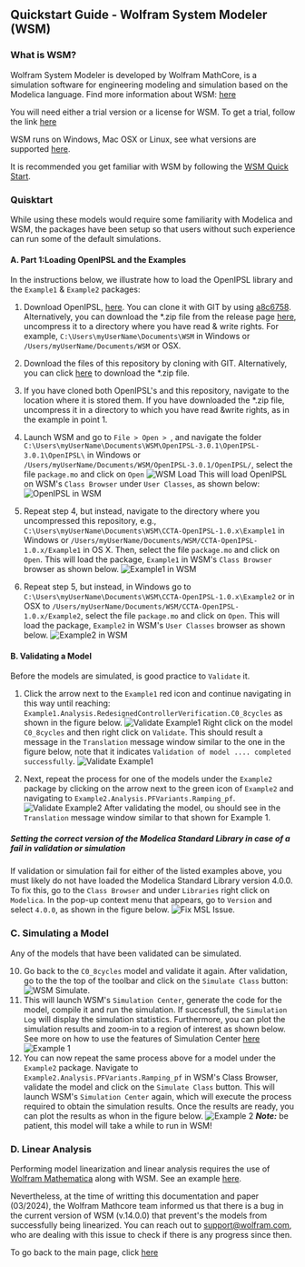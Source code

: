 ## Quickstart Guide - Wolfram System Modeler (WSM)

### What is WSM?
Wolfram System Modeler is developed by Wolfram MathCore, is a simulation software for engineering modeling and simulation based on the Modelica language. Find more information about WSM: [here](https://www.wolfram.com/system-modeler/)

You will need either a trial version or a license for WSM. To get a trial, follow the link [here](https://www.wolfram.com/system-modeler/trial/)

WSM runs on Windows, Mac OSX or Linux, see what versions are supported [here](https://www.wolfram.com/system-modeler/system-requirements/).

It is recommended you get familiar with WSM by following the [WSM Quick Start](https://www.wolfram.com/wolfram-u/courses/modeling-simulation/system-modeler-quick-start-wsm001/).

### Quisktart

While using these models would require some familiarity with Modelica and WSM, the packages have been setup so that users without such experience can run some of the default simulations.

#### A. Part 1:Loading OpenIPSL and the Examples
In the instructions below, we illustrate how to load the OpenIPSL library and the `Example1` & `Example2` packages:
  1. Download OpenIPSL, [here](https://github.com/OpenIPSL/OpenIPSL/). You can clone it with GIT by using [a8c6758](https://github.com/OpenIPSL/OpenIPSL/commit/a8c6758fffa7bd23f925063e9aa075f271ac71ee). Alternatively, you can download the *.zip file from the release page [here](https://github.com/OpenIPSL/OpenIPSL/releases/tag/v3.0.1), uncompress it to a directory where you have read & write rights. For example, `C:\Users\myUserName\Documents\WSM` in Windows or  `/Users/myUserName/Documents/WSM` or OSX.
  2. Download the files of this repository by cloning with GIT. Alternatively, you can click [here](https://github.com/ALSETLab/CCTA-OpenIPSL/archive/refs/tags/v1.0.3.zip) to download the *.zip file.
  3. If you have cloned both OpenIPSL's and this repository, navigate to the location where it is stored them. If you have downloaded the *.zip file, uncompress it in a directory to which you have read &write rights, as in the example in point 1.
  4. Launch WSM and go to `File > Open > `, and navigate the folder `C:\Users\myUserName\Documents\WSM\OpenIPSL-3.0.1\OpenIPSL-3.0.1\OpenIPSL\` in Windows or `/Users/myUserName/Documents/WSM/OpenIPSL-3.0.1/OpenIPSL/`, select the file `package.mo` and click on `Open`
   ![WSM Load](../Assets/img/wsm/wsm_01_openipsl.png)
   This will load OpenIPSL on WSM's `Class Browser` under `User Classes`, as shown below:
   ![OpenIPSL in WSM](../Assets/img/wsm/wsm_01_openipsl_classbrwsr.png)
   
  5. Repeat step 4, but instead, navigate to the directory where you uncompressed this repository, e.g., `C:\Users\myUserName\Documents\WSM\CCTA-OpenIPSL-1.0.x\Example1` in Windows or `/Users/myUserName/Documents/WSM/CCTA-OpenIPSL-1.0.x/Example1` in OS X. Then, select the file `package.mo` and click on `Open`. This will load the package, `Example1` in WSM's `Class Browser` browser as shown below.
  ![Example1 in WSM](../Assets/img/wsm/wsm_02_example1_user_classes.png)
  6. Repeat step 5, but instead, in Windows go to `C:\Users\myUserName\Documents\WSM\CCTA-OpenIPSL-1.0.x\Example2` or in OSX to `/Users/myUserName/Documents/WSM/CCTA-OpenIPSL-1.0.x/Example2`, select the file `package.mo` and click on `Open`. This will load the package, `Example2` in WSM's `User Classes` browser as shown below.
     ![Example2 in WSM](../Assets/img/wsm/wsm_04_wsmuserclasses.png)

#### B. Validating a Model
Before the models are simulated, is good practice to `Validate` it.

  1. Click the arrow next to the `Example1` red icon and continue navigating in this way until reaching: `Example1.Analysis.RedesignedControllerVerification.C0_8cycles` as shown in the figure below. 
  ![Validate Example1](../Assets/img/wsm/wsm_05_example1_model.png)
  Right click on the model `C0_8cycles` and then right click on `Validate`. This should result a message in the `Translation` message window similar to the one in the figure below, note that it indicates `Validation of model .... completed successfully`.
    ![Validate Example1](../Assets/img/wsm/wsm_06_example1_validate.png)

  2. Next, repeat the process for one of the models under the `Example2` package by clicking on the arrow next to the green icon of `Example2` and navigating to `Example2.Analysis.PFVariants.Ramping_pf`.
  ![Validate Example2](../Assets/img/wsm/wsm_08_example2_model.png)
  After validating the model, ou should see in the `Translation` message window similar to that shown for Example 1.

##### Setting the correct version of the Modelica Standard Library in case of a fail in validation or simulation
If validation or simulation fail for either of the listed examples above, you must likely do not have loaded the Modelica Standard Library version 4.0.0. To fix this, go to the `Class Browser` and under `Libraries` right click on `Modelica`. In the pop-up context menu that appears, go to `Version` and select `4.0.0`, as shown in the figure below.
  ![Fix MSL Issue](../Assets/img/wsm/wsm_msl_v4.png).

### C. Simulating a Model
Any of the models that have been validated can be simulated. 
  
  10. Go back to the `C0_8cycles` model and validate it again. After validation, go to the the top of the toolbar and click on the `Simulate Class` button:
  ![WSM Simulate](../Assets/img/wsm/wsm_11_simulate.png).
  10. This will launch WSM's `Simulation Center`, generate the code for the model, compile it and run the simulation. If successfull, the `Simulation Log` will display the simulation statistics. Furthermore, you can plot the simulation results and zoom-in to a region of interest as shown below. See more on how to use the features of Simulation Center [here](https://reference.wolfram.com/system-modeler/U.serGuide/SimulationCenter.html)
    ![Example 1](../Assets/img/wsm/wsm_07_example1_result.png)
  11. You can now repeat the same process above for a model under the `Example2` package. Navigate to `Example2.Analysis.PFVariants.Ramping_pf` in WSM's Class Browser, validate the model and click on the `Simulate Class` button. This will launch WSM's `Simulation Center` again, which will execute the process required to obtain the simulation results. Once the results are ready, you can plot the results as whon in the figure below.
  ![Example 2](../Assets/img/wsm/wsm_09_example2_simulate.png)
  ***Note:*** be patient, this model will take a while to run in WSM!

### D. Linear Analysis
Performing model linearization and linear analysis requires the use of [Wolfram Mathematica](https://www.wolfram.com/mathematica/) along with WSM. See an example [here](https://reference.wolfram.com/language/ref/SystemModelLinearize.html).

Nevertheless, at the time of writting this documentation and paper (03/2024), the Wolfram Mathcore team informed us that there is a bug in the current version of WSM (v.14.0.0) that prevent's the models from successfully being linearized. You can reach out to support@wolfram.com, who are dealing with this issue to check if there is any progress since then.

To go back to the main page, click [here](../README.md)